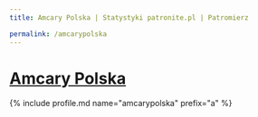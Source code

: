 ```yaml
---
title: Amcary Polska | Statystyki patronite.pl | Patromierz

permalink: /amcarypolska
---
```


# [Amcary Polska](https://patronite.pl/amcarypolska)

{% include profile.md name="amcarypolska" prefix="a" %}
